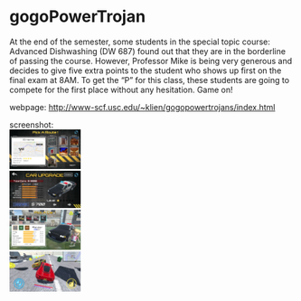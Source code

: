 # gogoPowerTrojan  
At the end of the semester, some students in the special topic course: Advanced Dishwashing (DW 687) found out that they are in the borderline of passing the course. However, Professor Mike is being very generous and decides to give five extra points to the student who shows up first on the final exam at 8AM. To get the “P” for this class, these students are going to compete for the first place without any hesitation. Game on!  

webpage: http://www-scf.usc.edu/~klien/gogopowertrojans/index.html  

screenshot:  
<img src="https://github.com/KaiHsiangLien/gogoPowerTrojan/blob/master/race1.png" width="25%" height="25%">  
<img src="https://github.com/KaiHsiangLien/gogoPowerTrojan/blob/master/race2.png" width="25%" height="25%">  
<img src="https://github.com/KaiHsiangLien/gogoPowerTrojan/blob/master/race3.png" width="25%" height="25%">  
<img src="https://github.com/KaiHsiangLien/gogoPowerTrojan/blob/master/race4.png" width="25%" height="25%">  
